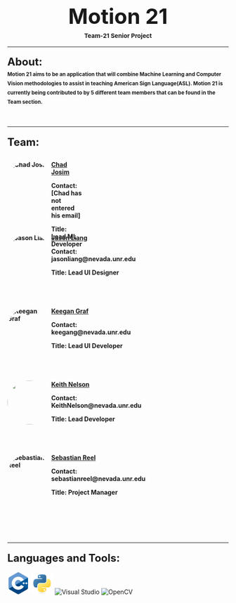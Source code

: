 <h3 align="center">
  <font size="7">  
    <b> 
    Motion 21 
    </b>
  </font>  
  <br>
  <sub>Team-21 Senior Project</sub>
</h2>

***

<h4 align="left"> 
  <font size="5">  
    <p> 
      <strong>  About: 
      </strong>
  </font>   
  <br>
  <sub>
  Motion 21 aims to be an application that will combine Machine Learning and Computer Vision methodologies to assist in teaching American Sign Language(ASL). Motion 21 is currently being contributed to by 5 different team members that can be found in the
  <strong>Team </strong> section.
  </sub>
  </p>
</h4>
<br>

***

<h4 align="left" > 
  <font size="5">  
    <p> 
      <strong> Team: 
      </strong>
  </font>
  <br>
  <div style="width:150px;height:150px;margin-right:15px;display:flex;"> 
  <p float="left">
    <img src="https://images.weserv.nl/?url=avatars.githubusercontent.com/u/113081713?v=4&h=300&w=300&fit=cover&mask=circle&maxage=7d" alt="Chad Josim" width="100" height="100" style="border-radius: 50%" align = "left"/> 
<p float="left">
    <div>
      <p>
        <strong> 
          <ins> Chad Josim </ins> 
        </strong>
      <p>
      Contact: [Chad has not entered his email]
      <p>Title: Lead ML Developer
    </div>
  </div> 
  <br>
  <div style="width:150px;height:150px;margin-right:15px;display:flex;"> 
  <p float="left">
    <img src="https://images.weserv.nl/?url=avatars.githubusercontent.com/u/113076281?v=4&h=300&w=300&fit=cover&mask=circle&maxage=7d" alt="Jason Liang" width="100" height="100" style="border-radius: 50%" align = "left"/> 
<p float="left">
    <div>
      <p> 
        <strong> 
          <ins> Jason Liang 
          </ins> 
        </strong> 
      </p>
      <p>Contact: jasonliang@nevada.unr.edu
      </p>
      <p>Title: Lead UI Designer
    </div>
  </div> 
  <br>
  <div style="width:150px;height:150px;margin-right:15px;display:flex;"> 
  <p float="left">
    <img src="https://images.weserv.nl/?url=avatars.githubusercontent.com/u/1498500?v=4&h=300&w=300&fit=cover&mask=circle&maxage=7d" alt="Keegan Graf" width="100" height="100" style="border-radius: 50%" align = "left"/> 
  <p float="left">
    <div>
      <p> 
        <strong> 
          <ins> Keegan Graf 
          </ins> 
        </strong> 
      </p>
      <p>Contact: keegang@nevada.unr.edu
      </p>
      <p>Title: Lead UI Developer
    </div>
  </div> 
  <br>

<div style="width:150px;height:150px;margin-right:15px;display:flex;"> 
<p float="left">
    <img src="https://images.weserv.nl/?url=avatars.githubusercontent.com/u/67765481?v=4&h=300&w=300&fit=cover&mask=circle&maxage=7d" href ="https://github.com/KNelson0x0" "alt="Keith Nelson" width="100" height="100" style="border-radius: 50%" align = "left"/>
<p float="left"> 
    <div>
      <p href="https://github.com/KNelson0x0"> 
        <strong> 
          <ins> Keith Nelson 
          </ins> 
        </strong>
      </p>
      <p>Contact: KeithNelson@nevada.unr.edu
      </p>
      <p>Title: Lead Developer
      </p>
    </div>
  </div> 
  <br>
  <div style="width:150px;height:150px;margin-right:15px;display:flex;"> 
    <p float="left">
        <img src="https://images.weserv.nl/?url=avatars.githubusercontent.com/u/64790218?v=4?v=4&h=300&w=300&fit=cover&mask=circle&maxage=7d" alt="Sebastian Reel" width="100" height="100" style="border-radius: 50%" align = "left"/> 
    <p float="left">
    <div>
      <p> 
        <strong> 
          <ins> Sebastian Reel 
          </ins> 
        </strong> 
      </p>
      <p>Contact: sebastianreel@nevada.unr.edu
      </p>
      <p>Title: Project Manager
    </div>
  </div> 
</h4>
<br>
<br>

***


<h4 align="left">
  <font size="5">  
    <strong> Languages and Tools: 
    </strong>
  </font>
</h4>
<p align="left"> 
  <a  target="_blank"> 
    <img src="https://raw.githubusercontent.com/devicons/devicon/master/icons/cplusplus/cplusplus-original.svg" alt="cplusplus" width="50" height="50"/> 
  </a> 
  <a  target="_blank"> 
    <img src="https://raw.githubusercontent.com/devicons/devicon/master/icons/python/python-original.svg" alt="python" width="50" height="50"/> 
  </a> 
  <a target="_blank"> 
    <img src="https://www.vectorlogo.zone/logos/visualstudio_code/visualstudio_code-icon.svg" alt="Visual Studio" width="50" height="50"/> 
  </a> 
  <a target="_blank"> 
    <img src="https://www.vectorlogo.zone/logos/opencv/opencv-icon.svg" alt="OpenCV" width="50" height="50"/> 
  </a> 
</p>

